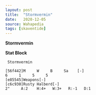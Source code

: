 ```yaml
---
layout: post
title:  "Stormvermin"
date:   2020-12-05
source: Wahapedia
tags: [skaventide]
---
```


**Stormvermin**

**Stat Block**
```
 Stormvermin
```

```
[56f442]M     W     B     Sa    [-]
6     1     5     5     
[e85545]Weapons[-]
[c6c930]Rusty Halberd[-]
2"     A:2    H:4+   W:3+   R:-1   D:1   
```



